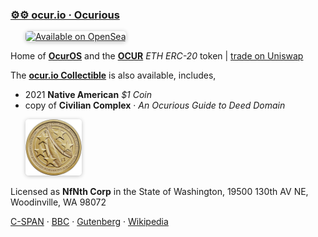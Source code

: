 
###  [⚙⚙ ocur.io · Ocurious](https://github.com/nfnth/nfnth)

<a href="https://opensea.io/ocurio" title="Buy on OpenSea" target="_blank"><img style="margin-left:24px; width:220px; border-radius:5px; box-shadow: 0px 1px 6px rgba(0, 0, 0, 0.25);" src="https://storage.googleapis.com/opensea-static/Logomark/Badge%20-%20Available%20On%20-%20Light.png" alt="Available on OpenSea" /></a>

Home of **[OcurOS](https://github.com/nfnth/os)** and the [**OCUR**](https://etherscan.io/token/0xCcaB679860B1017589239BCeEEabe5CD45965aFc) *ETH ERC-20* token | [trade on Uniswap](https://app.uniswap.org/#/pool/103894) 

The [**ocur.io Collectible**](https://buy.stripe.com/5kA4hL5NB6Qv7Ty5kk) is also available, includes,

- 2021 **Native American** *$1 Coin*
- copy of **Civilian Complex** · *An Ocurious Guide to Deed Domain*

<a href="https://buy.stripe.com/5kA4hL5NB6Qv7Ty5kk" target="_blank"><img style="margin-left:24px; width:90px; border-radius:5px; box-shadow: 0px 1px 6px rgba(0, 0, 0, 0.25);" src="img/coin.jpg" alt="Purchase ocur.io Collectible" /></a>

Licensed as **NfNth Corp** in the State of Washington, 19500 130th AV NE, Woodinville, WA 98072

[C-SPAN](https://www.c-span.org) · [BBC](http://feeds.bbci.co.uk/news/rss.xml) · [Gutenberg](http://www.gutenberg.org) · [Wikipedia](http://www.wikipedia.org/wiki/Special:Random)
